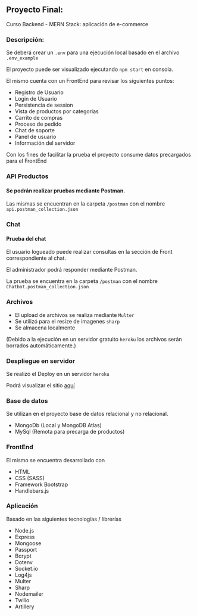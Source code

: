 ## Proyecto Final:

Curso Backend - MERN Stack: aplicación de e-commerce

### Descripción:

Se deberá crear un `.env` para una ejecución local basado en el archivo `.env_example`

El proyecto puede ser visualizado ejecutando `npm start` en consola.

El mismo cuenta con un FrontEnd para revisar los siguientes puntos: 

- Registro de Usuario
- Login de Usuario
- Persistencia de session
- Vista de productos por categorias
- Carrito de compras
- Proceso de pedido
- Chat de soporte
- Panel de usuario
- Información del servidor

Con los fines de facilitar la prueba el proyecto consume datos precargados para el FrontEnd
### API Productos
#### Se podrán realizar pruebas mediante Postman.

Las mismas se encuentran en la carpeta `/postman` con el nombre `api.postman_collection.json`
### Chat
#### Prueba del chat

El usuario logueado puede realizar consultas en la sección de Front correspondiente al chat.

El administrador podrá responder mediante Postman.

La prueba se encuentra en la carpeta `/postman` con el nombre `Chatbot.postman_collection.json`
### Archivos

- El upload de archivos se realiza mediante `Multer`
- Se utilizó para el resize de imagenes `sharp`
- Se almacena localmente

(Debido a la ejecución en un servidor gratuito `heroku` los archivos serán borrados automáticamente.)

### Despliegue en servidor

Se realizó el Deploy en un servidor `heroku`

Podrá visualizar el sitio [aquí](https://)

### Base de datos

Se utilizan en el proyecto base de datos relacional y no relacional.

- MongoDb (Local y MongoDB Atlas)
- MySql (Remota para precarga de productos)
### FrontEnd

El mismo se encuentra desarrollado con

- HTML
- CSS (SASS)
- Framework Bootstrap
- Handlebars.js
### Aplicación

Basado en las siguientes tecnologías / librerías

- Node.js
- Express
- Mongoose
- Passport
- Bcrypt
- Dotenv
- Socket.io
- Log4js
- Multer
- Sharp
- Nodemailer
- Twilio
- Artillery